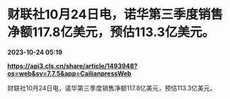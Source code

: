 # 财联社10月24日电，诺华第三季度销售净额117.8亿美元，预估113.3亿美元。

**2023-10-24 05:19**

**https://api3.cls.cn/share/article/1493948?os=web&sv=7.7.5&app=CailianpressWeb**

财联社10月24日电，诺华第三季度销售净额117.8亿美元，预估113.3亿美元。
